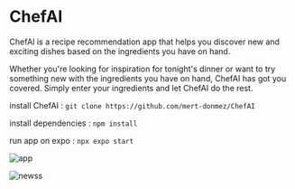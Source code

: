# ChefAI
ChefAI is a recipe recommendation app that helps you discover new and exciting dishes based on the ingredients you have on hand.

Whether you're looking for inspiration for tonight's dinner or want to try something new with the ingredients you have on hand, ChefAI has got you covered. Simply enter your ingredients and let ChefAI do the rest.

install ChefAI : `git clone https://github.com/mert-donmez/ChefAI`

install dependencies : `npm install`

run app on expo : `npx expo start`

![app](https://user-images.githubusercontent.com/83416622/232274363-94d6da20-e585-49dc-aff7-9b6580753c66.gif) 


![newss](https://user-images.githubusercontent.com/83416622/232345696-7e94a157-d877-4504-9f87-971cf76dd675.png)

